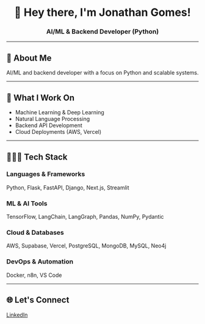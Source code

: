 <h1 align="center">👋 Hey there, I'm Jonathan Gomes!</h1>
<h3 align="center">AI/ML & Backend Developer (Python)</h3>

---

## 🚀 About Me

AI/ML and backend developer with a focus on Python and scalable systems.

---

## 🧠 What I Work On

- Machine Learning & Deep Learning  
- Natural Language Processing  
- Backend API Development  
- Cloud Deployments (AWS, Vercel)

---

## 🧑🏽‍💻 Tech Stack

### Languages & Frameworks  
Python, Flask, FastAPI, Django, Next.js, Streamlit

### ML & AI Tools  
TensorFlow, LangChain, LangGraph, Pandas, NumPy, Pydantic

### Cloud & Databases  
AWS, Supabase, Vercel, PostgreSQL, MongoDB, MySQL, Neo4j

### DevOps & Automation  
Docker, n8n, VS Code

---

## 🌐 Let's Connect

[LinkedIn](https://www.linkedin.com/in/jonathan-gomes-bb1574289)
